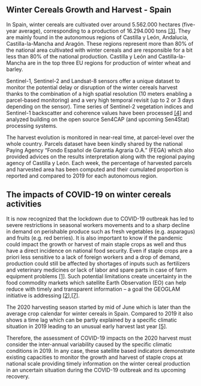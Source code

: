 ## Winter Cereals Growth and Harvest - Spain
In Spain, winter cereals are cultivated over around 5.562.000 hectares (five-year average), corresponding to a production of 16.294.000 tons [[3]](https://agridata.ec.europa.eu/extensions/DashboardCereals/CerealsProduction.html?selections=MS%20Name%20(Production)-Spain).  They are mainly found in the autonomous regions of Castilla y León, Andalucia, Castilla-la-Mancha and Aragón. These regions represent more than 80% of the national area cultivated with winter cereals and are responsible for a bit less than 80% of the national production. Castilla y León and Castilla-la-Mancha are in the top three EU regions for production of winter wheat and barley. 

Sentinel-1, Sentinel-2 and Landsat-8 sensors offer a unique dataset to monitor the potential delay or disruption of the winter cereals harvest thanks to the combination of a high spatial resolution (10 meters enabling a parcel-based monitoring) and a very high temporal revisit (up to 2 or 3 days depending on the sensor). Time series of Sentinel-2 vegetation indices and Sentinel-1 backscatter and coherence values have been processed [[4]](https://creodias.eu) and analyzed building on the open source Sen4CAP (and upcoming Sen4Stat) processing systems. 

The harvest evolution is monitored in near-real time, at parcel-level over the whole country. Parcels dataset have been kindly shared by the national Paying Agency “Fondo Español de Garantía Agraria O.A.” (FEGA) which also provided advices on the results interpretation along with the regional paying agency of Castilla y León. Each week, the percentage of harvested parcels and harvested area has been computed and their cumulated proportion is reported and compared to 2019 for each autonomous region. 


## The impacts of COVID-19 on winter cereals activities

It is now recognized that the lockdown due to COVID-19 outbreak has led to severe restrictions in seasonal workers movements and to a sharp decline in demand on perishable produce such as fresh vegetables (e.g. asparagus) and fruits (e.g. red berries). It is also important to know if the pandemic could impact the growth or harvest of main staple crops as well and thus have a direct incidence on national food security. Even if staple crops are a priori less sensitive to a lack of foreign workers and a drop of demand, production could still be affected by shortages of inputs such as fertilizers and veterinary medicines or lack of labor and spare parts in case of farm equipment problems [[1]](http://www.fao.org/news/story/en/item/1287515/icode/). Such potential limitations create uncertainty in the food commodity markets which satellite Earth Observation (EO) can help reduce with timely and transparent information – a goal the GEOGLAM initiative is addressing [[2]](https://www.earthobservations.org/geoglam.php),[[7]](https://www.earthobservations.org/geo_blog_obs.php?id=428).
 

The 2020 harvesting season started by mid of June which is later than the average crop calendar for winter cereals in Spain. Compared to 2019 it also shows a time lag which can be partly explained by a specific climatic situation in 2019 leading to an unusual early harvest last year [[5]](https://apps.fas.usda.gov/newgainapi/api/report/downloadreportbyfilename?filename=EU28%20Crop%20Update_London_United%20Kingdom%20EU-27_7-26-2019.pdf). 

Therefore, the assessment of COVID-19 impacts on the 2020 harvest must consider the inter-annual variability caused by the specific climatic conditions in 2019. In any case, these satellite based indicators demonstrate existing capacities to monitor the growth and harvest of staple crops at national scale providing timely information on the winter cereal production in an uncertain situation during the COVID-19 outbreak and its upcoming recovery. 

